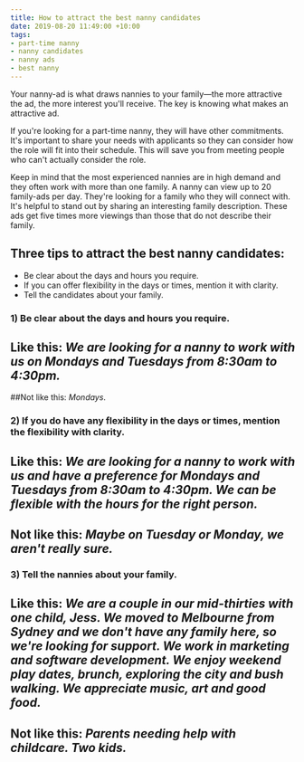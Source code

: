 ```yaml
---
title: How to attract the best nanny candidates
date: 2019-08-20 11:49:00 +10:00
tags:
- part-time nanny
- nanny candidates
- nanny ads
- best nanny
---
```


Your nanny-ad is what draws nannies to your family—the more attractive the ad, the more interest you'll receive. The key is knowing what makes an attractive ad. 


If you're looking for a part-time nanny, they will have other commitments. It's important to share your needs with applicants so they can consider how the role will fit into their schedule. This will save you from meeting people who can't actually consider the role.


Keep in mind that the most experienced nannies are in high demand and they often work with more than one family. A nanny can view up to 20 family-ads per day. They're looking for a family who they will connect with. It's helpful to stand out by sharing an interesting family description. These ads get five times more viewings than those that do not describe their family. 


## Three tips to attract the best nanny candidates: 
* Be clear about the days and hours you require.
* If you can offer flexibility in the days or times, mention it with clarity. 
* Tell the candidates about your family.

### 1) Be clear about the days and hours you require. 


## Like this: *We are looking for a nanny to work with us on Mondays and Tuesdays from 8:30am to 4:30pm.*


##Not like this: *Mondays*.


### 2) If you do have any flexibility in the days or times, mention the flexibility with clarity. 


## Like this: *We are looking for a nanny to work with us and have a preference for Mondays and Tuesdays from 8:30am to 4:30pm. We can be flexible with the hours for the right person.*


## Not like this: *Maybe on Tuesday or Monday, we aren't really sure.*


### 3) Tell the nannies about your family. 


## Like this: *We are a couple in our mid-thirties with one child, Jess. We moved to Melbourne from Sydney and we don't have any family here, so we're looking for support. We work in marketing and software development. We enjoy weekend play dates, brunch, exploring the city and bush walking. We appreciate music, art and good food.*

## Not like this: *Parents needing help with childcare. Two kids.*